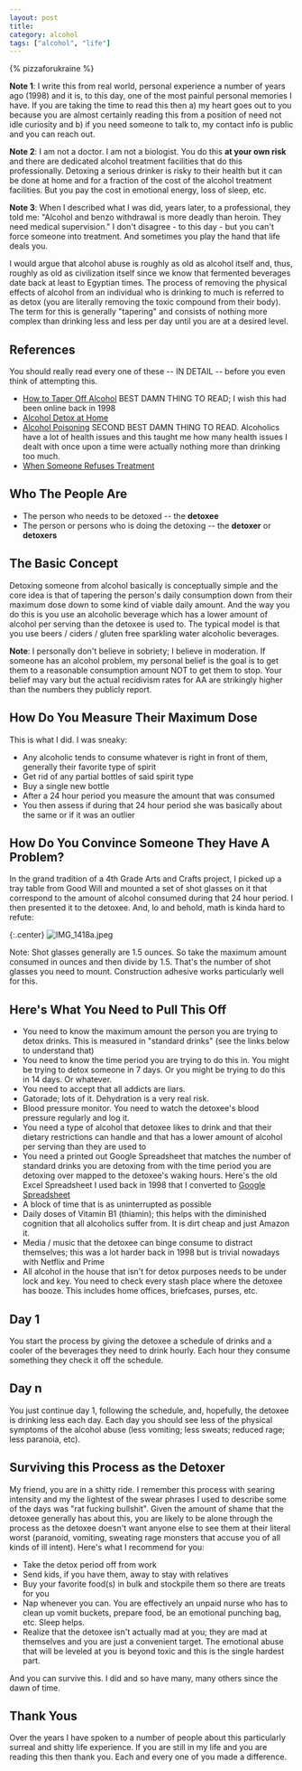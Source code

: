```yaml
---
layout: post
title: 
category: alcohol
tags: ["alcohol", "life"]
---
```

{% pizzaforukraine  %}

**Note 1**: I write this from real world, personal experience a number of years ago (1998) and it is, to this day, one of the most painful personal memories I have.  If you are taking the time to read this then a) my heart goes out to you because you are almost certainly reading this from a position of need not idle curiosity and b) if you need someone to talk to, my contact info is public and you can reach out.



**Note 2**: I am not a doctor.  I am not a biologist.  You do this **at your own risk** and there are dedicated alcohol treatment facilities that do this professionally.  Detoxing a serious drinker is risky to their health but it can be done at home and for a fraction of the cost of the alcohol treatment facilities.  But you pay the cost in emotional energy, loss of sleep, etc.

**Note 3**: When I described what I was did, years later, to a professional, they told me: "Alcohol and benzo withdrawal is more deadly than heroin. They need medical supervision."  I don't disagree - to this day - but you can't force someone into treatment.  And sometimes you play the hand that life deals you.

I would argue that alcohol abuse is roughly as old as alcohol itself and, thus, roughly as old as civilization itself since we know that fermented beverages date back at least to Egyptian times.  The process of removing the physical effects of alcohol from an individual who is drinking to much is referred to as detox (you are literally removing the toxic compound from their body).  The term for this is generally "tapering" and consists of nothing more complex than drinking less and less per day until you are at a desired level.

## References

You should really read every one of these -- IN DETAIL -- before you even think of attempting this.

* [How to Taper Off Alcohol](https://hams.cc/taper/) BEST DAMN THING TO READ; I wish this had been online back in 1998
* [Alcohol Detox at Home](https://www.drugrehab.com/addiction/alcohol/detox-at-home/)
* [Alcohol Poisoning](https://www.alcohol.org.nz/alcohol-its-effects/health-effects/alcohol-poisoning) SECOND BEST DAMN THING TO READ.  Alcoholics have a lot of health issues and this taught me how many health issues I dealt with once upon a time were actually nothing more than drinking too much.
* [When Someone Refuses Treatment](https://www.psychologytoday.com/us/blog/view-the-mist/201610/when-someone-refuses-treatment)


## Who The People Are

* The person who needs to be detoxed -- the **detoxee**
* The person or persons who is doing the detoxing -- the **detoxer** or **detoxers**

## The Basic Concept

Detoxing someone from alcohol basically is conceptually simple and the core idea is that of tapering the person's daily consumption down from their maximum dose down to some kind of viable daily amount.  And the way you do this is you use an alcoholic beverage which has a lower amount of alcohol per serving than the detoxee is used to. The typical model is that you use beers / ciders / gluten free sparkling water alcoholic beverages.

**Note**: I personally don't believe in sobriety; I believe in moderation.  If someone has an alcohol problem, my personal belief is the goal is to get them to a reasonable consumption amount NOT to get them to stop.  Your belief may vary but the actual recidivism rates for AA are strikingly higher than the numbers they publicly report.

## How Do You Measure Their Maximum Dose

This is what I did.  I was sneaky:

* Any alcoholic tends to consume whatever is right in front of them, generally their favorite type of spirit
* Get rid of any partial bottles of said spirit type
* Buy a single new bottle 
* After a 24 hour period you measure the amount that was consumed
* You then assess if during that 24 hour period she was basically about the same or if it was an outlier

## How Do You Convince Someone They Have A Problem?

In the grand tradition of a 4th Grade Arts and Crafts project, I picked up a tray table from Good Will and mounted a set of shot glasses on it that correspond to the amount of alcohol consumed during that 24 hour period.  I then presented it to the detoxee. And, lo and behold, math is kinda hard to refute:

{:.center}
![IMG_1418a.jpeg](/blog/assets/IMG_1418a.jpeg)

Note: Shot glasses generally are 1.5 ounces.  So take the maximum amount consumed in ounces and then divide by 1.5.  That's the number of shot glasses you need to mount.  Construction adhesive works particularly well for this.

## Here's What You Need to Pull This Off

* You need to know the maximum amount the person you are trying to detox drinks.  This is measured in "standard drinks" (see the links below to understand that)
* You need to know the time period you are trying to do this in.  You might be trying to detox someone in 7 days.  Or you might be trying to do this in 14 days.  Or whatever.
* You need to accept that all addicts are liars.
* Gatorade; lots of it.  Dehydration is a very real risk.
* Blood pressure monitor.  You need to watch the detoxee's blood pressure regularly and log it.
* You need a type of alcohol that detoxee likes to drink and that their dietary restrictions can handle and that has a lower amount of alcohol per serving than they are used to
* You need a printed out Google Spreadsheet that matches the number of standard drinks you are detoxing from with the time period you are detoxing over mapped to the detoxee's waking hours.  Here's the old Excel Spreadsheet I used back in 1998 that I converted to [Google Spreadsheet](https://docs.google.com/spreadsheets/d/14XrmbDDeeG9KmipxHEvHpzBYVTeYRFgzlQkN1b4-g9c/edit?usp=sharing)
* A block of time that is as uninterrupted as possible
* Daily doses of Vitamin B1 (thiamin); this helps with the diminished cognition that all alcoholics suffer from.  It is dirt cheap and just Amazon it.
* Media / music that the detoxee can binge consume to distract themselves; this was a lot harder back in 1998 but is trivial nowadays with Netflix and Prime
* All alcohol in the house that isn't for detox purposes needs to be under lock and key.  You need to check every stash place where the detoxee has booze.  This includes home offices, briefcases, purses, etc.

## Day 1

You start the process by giving the detoxee a schedule of drinks and a cooler of the beverages they need to drink hourly.  Each hour they consume something they check it off the schedule.

## Day n

You just continue day 1, following the schedule, and, hopefully, the detoxee is drinking less each day.  Each day you should see less of the physical symptoms of the alcohol abuse (less vomiting; less sweats; reduced rage; less paranoia, etc).

## Surviving this Process as the Detoxer

My friend, you are in a shitty ride.  I remember this process with searing intensity and my the lightest of the swear phrases I used to describe some of the days was "rat fucking bullshit".  Given the amount of shame that the detoxee generally has about this, you are likely to be alone through the process as the detoxee doesn't want anyone else to see them at their literal worst (paranoid, vomiting, sweating rage monsters that accuse you of all kinds of ill intent).  Here's what I recommend for you:

* Take the detox period off from work
* Send kids, if you have them, away to stay with relatives
* Buy your favorite food(s) in bulk and stockpile them so there are treats for you
* Nap whenever you can.  You are effectively an unpaid nurse who has to clean up vomit buckets, prepare food, be an emotional punching bag, etc.  Sleep helps.
* Realize that the detoxee isn't actually mad at you; they are mad at themselves and you are just a convenient target.  The emotional abuse that will be leveled at you is beyond toxic and this is the single hardest part.

And you can survive this.  I did and so have many, many others since the dawn of time.

## Thank Yous

Over the years I have spoken to a number of people about this particularly surreal and shitty life experience.  If you are still in my life and you are reading this then thank you.  Each and every one of you made a difference.

